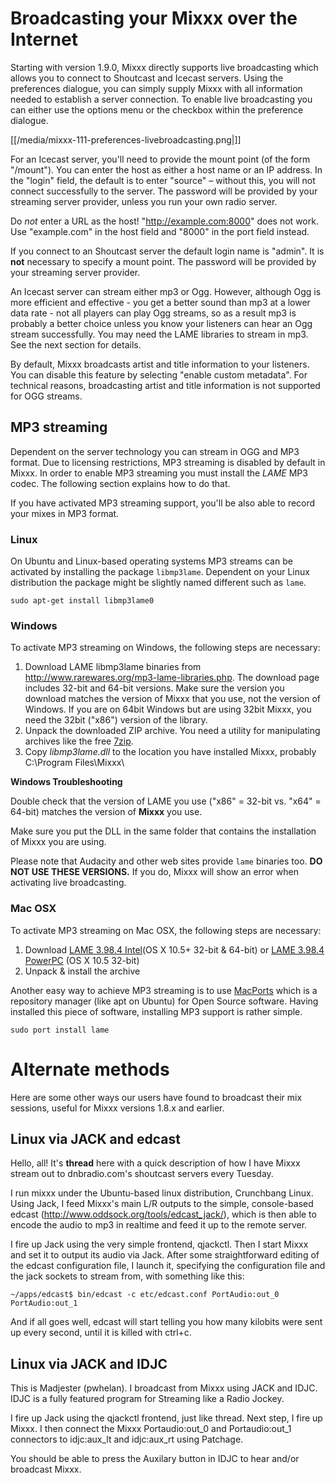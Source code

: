 # Broadcasting your Mixxx over the Internet

Starting with version 1.9.0, Mixxx directly supports live broadcasting
which allows you to connect to Shoutcast and Icecast servers. Using the
preferences dialogue, you can simply supply Mixxx with all information
needed to establish a server connection. To enable live broadcasting you
can either use the options menu or the checkbox within the preference
dialogue.

[[/media/mixxx-111-preferences-livebroadcasting.png|]]

For an Icecast server, you'll need to provide the mount point (of the
form "/mount"). You can enter the host as either a host name or an IP
address. In the "login" field, the default is to enter "source" –
without this, you will not connect successfully to the server. The
password will be provided by your streaming server provider, unless you
run your own radio server.

Do *not* enter a URL as the host\! "<http://example.com:8000>" does not
work. Use "example.com" in the host field and "8000" in the port field
instead.

If you connect to an Shoutcast server the default login name is "admin".
It is **not** necessary to specify a mount point. The password will be
provided by your streaming server provider.

An Icecast server can stream either mp3 or Ogg. However, although Ogg is
more efficient and effective - you get a better sound than mp3 at a
lower data rate - not all players can play Ogg streams, so as a result
mp3 is probably a better choice unless you know your listeners can hear
an Ogg stream successfully. You may need the LAME libraries to stream in
mp3. See the next section for details.

By default, Mixxx broadcasts artist and title information to your
listeners. You can disable this feature by selecting "enable custom
metadata". For technical reasons, broadcasting artist and title
information is not supported for OGG streams.

## MP3 streaming

Dependent on the server technology you can stream in OGG and MP3 format.
Due to licensing restrictions, MP3 streaming is disabled by default in
Mixxx. In order to enable MP3 streaming you must install the *LAME* MP3
codec. The following section explains how to do that.

If you have activated MP3 streaming support, you'll be also able to
record your mixes in MP3 format.

### Linux

On Ubuntu and Linux-based operating systems MP3 streams can be activated
by installing the package `libmp3lame`. Dependent on your Linux
distribution the package might be slightly named different such as
`lame`.

    sudo apt-get install libmp3lame0

### Windows

To activate MP3 streaming on Windows, the following steps are necessary:

1.  Download LAME libmp3lame binaries from
    <http://www.rarewares.org/mp3-lame-libraries.php>. The download page
    includes 32-bit and 64-bit versions. Make sure the version you
    download matches the version of Mixxx that you use, not the version
    of Windows. If you are on 64bit Windows but are using 32bit Mixxx,
    you need the 32bit ("x86") version of the library.
2.  Unpack the downloaded ZIP archive. You need a utility for
    manipulating archives like the free [7zip](http://www.7-zip.org).
3.  Copy *libmp3lame.dll* to the location you have installed Mixxx,
    probably C:\\Program Files\\Mixxx\\

**Windows Troubleshooting**

Double check that the version of LAME you use ("x86" = 32-bit vs. "x64"
= 64-bit) matches the version of **Mixxx** you use.

Make sure you put the DLL in the same folder that contains the
installation of Mixxx you are using.

Please note that Audacity and other web sites provide `lame` binaries
too. **DO NOT USE THESE VERSIONS.** If you do, Mixxx will show an error
when activating live broadcasting.

### Mac OSX

To activate MP3 streaming on Mac OSX, the following steps are necessary:

1.  Download [LAME 3.98.4
    Intel](https://mega.co.nz/#!WdwHHTzA!UkdJwUQiihwHb0ShdOBTYj8noSwXluxiKjdWvFQRgOU)(OS
    X 10.5+ 32-bit & 64-bit) or [LAME 3.98.4
    PowerPC](https://mega.co.nz/#!TMZ2HCrK!CakYABav9WbgAgsUpc7tBkFS488mkoPzhooPK9PfEeY)
    (OS X 10.5 32-bit) 
2.  Unpack & install the archive

Another easy way to achieve MP3 streaming is to use
[MacPorts](http://www.macports.org/) which is a repository manager (like
apt on Ubuntu) for Open Source software. Having installed this piece of
software, installing MP3 support is rather simple.

    sudo port install lame

# Alternate methods

Here are some other ways our users have found to broadcast their mix
sessions, useful for Mixxx versions 1.8.x and earlier.

## Linux via JACK and edcast

Hello, all\! It's **thread** here with a quick description of how I have
Mixxx stream out to dnbradio.com's shoutcast servers every Tuesday.

I run mixxx under the Ubuntu-based linux distribution, Crunchbang Linux.
Using Jack, I feed Mixxx's main L/R outputs to the simple, console-based
edcast (<http://www.oddsock.org/tools/edcast_jack/>), which is then able
to encode the audio to mp3 in realtime and feed it up to the remote
server.

I fire up Jack using the very simple frontend, qjackctl. Then I start
Mixxx and set it to output its audio via Jack. After some
straightforward editing of the edcast configuration file, I launch it,
specifying the configuration file and the jack sockets to stream from,
with something like this:

`~/apps/edcast$ bin/edcast -c etc/edcast.conf PortAudio:out_0
PortAudio:out_1`

And if all goes well, edcast will start telling you how many kilobits
were sent up every second, until it is killed with ctrl+c.

## Linux via JACK and IDJC

This is Madjester (pwhelan). I broadcast from Mixxx using JACK and IDJC.
IDJC is a fully featured program for Streaming like a Radio Jockey.

I fire up Jack using the qjackctl frontend, just like thread. Next step,
I fire up Mixxx. I then connect the Mixxx Portaudio:out\_0 and
Portaudio:out\_1 connectors to idjc:aux\_lt and idjc:aux\_rt using
Patchage.

You should be able to press the Auxilary button in IDJC to hear and/or
broadcast Mixxx.
